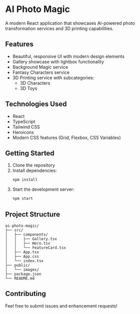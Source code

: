# AI Photo Magic

A modern React application that showcases AI-powered photo transformation services and 3D printing capabilities.

## Features

- Beautiful, responsive UI with modern design elements
- Gallery showcase with lightbox functionality
- Background Magic service
- Fantasy Characters service
- 3D Printing service with subcategories:
  - 3D Characters
  - 3D Toys

## Technologies Used

- React
- TypeScript
- Tailwind CSS
- Heroicons
- Modern CSS features (Grid, Flexbox, CSS Variables)

## Getting Started

1. Clone the repository
2. Install dependencies:
   ```bash
   npm install
   ```
3. Start the development server:
   ```bash
   npm start
   ```

## Project Structure

```
ai-photo-magic/
├── src/
│   ├── components/
│   │   ├── Gallery.tsx
│   │   ├── Hero.tsx
│   │   └── FeatureCard.tsx
│   ├── App.tsx
│   ├── App.css
│   └── index.tsx
├── public/
│   └── images/
├── package.json
└── README.md
```

## Contributing

Feel free to submit issues and enhancement requests!
